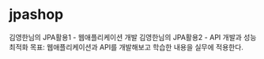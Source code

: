# jpashop
김영한님의 JPA활용1 - 웹애플리케이션 개발
김영한님의 JPA활용2 - API 개발과 성능최적화
목표: 웹애플리케이션과 API를 개발해보고 학습한 내용을 실무에 적용한다.
